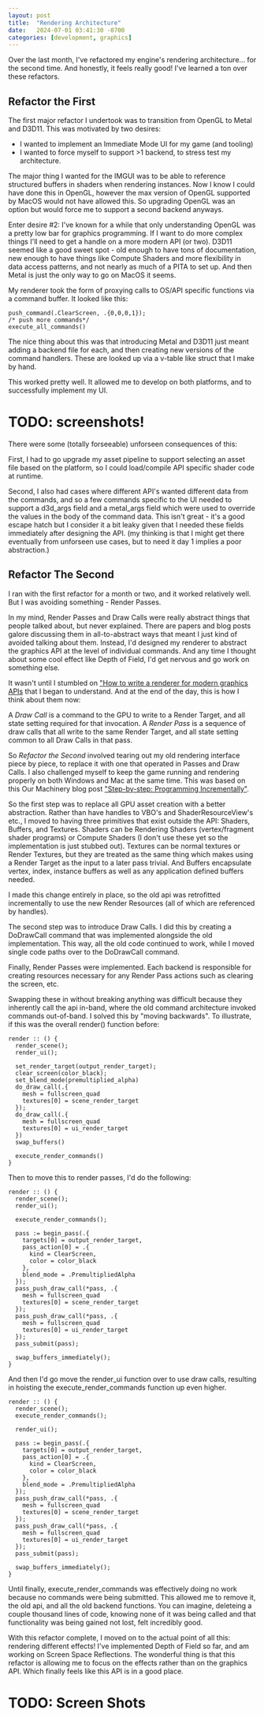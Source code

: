 ```yaml
---
layout: post
title:  "Rendering Architecture"
date:   2024-07-01 03:41:30 -0700
categories: [development, graphics]
---
```


Over the last month, I've refactored my engine's rendering architecture... for the second time.
And honestly, it feels really good! I've learned a ton over these refactors.

## Refactor the First

The first major refactor I undertook was to transition from OpenGL to Metal and D3D11. This was motivated by two desires:
- I wanted to implement an Immediate Mode UI for my game (and tooling)
- I wanted to force myself to support >1 backend, to stress test my architecture.

The major thing I wanted for the IMGUI was to be able to reference structured buffers in shaders when rendering instances. Now I know I could have done this in OpenGL, however the max version of OpenGL supported by MacOS would not have allowed this. So upgrading OpenGL was an option but would force me to support a second backend anyways.

Enter desire #2: I've known for a while that only understanding OpenGL was a pretty low bar for graphics programming. If I want to do more complex things I'll need to get a handle on a more modern API (or two). D3D11 seemed like a good sweet spot - old enough to have tons of documentation, new enough to have things like Compute Shaders and more flexibility in data access patterns, and not nearly as much of a PITA to set up. And then Metal is just the only way to go on MacOS it seems.

My renderer took the form of proxying calls to OS/API specific functions via a command buffer. It looked like this:
```
push_command(.ClearScreen, .{0,0,0,1});
/* push more commands*/
execute_all_commands()
```
The nice thing about this was that introducing Metal and D3D11 just meant adding a backend file for each, and then creating new versions of the command handlers. These are looked up via a v-table like struct that I make by hand.

This worked pretty well. It allowed me to develop on both platforms, and to successfully implement my UI.

# TODO: screenshots!

There were some (totally forseeable) unforseen consequences of this:

First, I had to go upgrade my asset pipeline to support selecting an asset file based on the platform, so I could load/compile API specific shader code at runtime.

Second, I also had cases where different API's wanted different data from the commands, and so a few commands specific to the UI needed to support a d3d_args field and a metal_args field which were used to override the values in the body of the command data. This isn't great - it's a good escape hatch but I consider it a bit leaky given that I needed these fields immediately after designing the API. (my thinking is that I might get there eventually from unforseen use cases, but to need it day 1 implies a poor abstraction.)

## Refactor The Second

I ran with the first refactor for a month or two, and it worked relatively well. But I was avoiding something - Render Passes.

In my mind, Render Passes and Draw Calls were really abstract things that people talked about, but never explained. There are papers and blog posts galore discussing them in all-to-abstract ways that meant I just kind of avoided talking about them. Instead, I'd designed my renderer to abstract the graphics API at the level of individual commands. And any time I thought about some cool effect like Depth of Field, I'd get nervous and go work on something else.

It wasn't until I stumbled on ["How to write a renderer for modern graphics APIs](https://blog.mecheye.net/2023/09/how-to-write-a-renderer-for-modern-apis/) that I began to understand. And at the end of the day, this is how I think about them now:

A *Draw Call* is a command to the GPU to write to a Render Target, and all state setting required for that invocation.
A *Render Pass* is a sequence of draw calls that all write to the same Render Target, and all state setting common to all Draw Calls in that pass.

So *Refactor the Second* involved tearing out my old rendering interface piece by piece, to replace it with one that operated in Passes and Draw Calls. I also challenged myself to keep the game running and rendering properly on both Windows and Mac at the same time. This was based on this Our Machinery blog post ["Step-by-step: Programming Incrementally"](https://ruby0x1.github.io/machinery_blog_archive/post/step-by-step-programming-incrementally/index.html).

So the first step was to replace all GPU asset creation with a better abstraction. Rather than have handles to VBO's and ShaderResourceView's etc., I moved to having three primitives that exist outside the API: Shaders, Buffers, and Textures. Shaders can be Rendering Shaders (vertex/fragment shader programs) or Compute Shaders (I don't use these yet so the implementation is just stubbed out). Textures can be normal textures or Render Textures, but they are treated as the same thing which makes using a Render Target as the input to a later pass trivial. And Buffers encapsulate vertex, index, instance buffers as well as any application defined buffers needed.

I made this change entirely in place, so the old api was retrofitted incrementally to use the new Render Resources (all of which are referenced by handles).

The second step was to introduce Draw Calls. I did this by creating a DoDrawCall command that was implemented alongside the old implementation. This way, all the old code continued to work, while I moved single code paths over to the DoDrawCall command.

Finally, Render Passes were implemented. Each backend is responsible for creating resources necessary for any Render Pass actions such as clearing the screen, etc.

Swapping these in without breaking anything was difficult because they inherently call the api in-band, where the old command architecture invoked commands out-of-band. I solved this by "moving backwards". To illustrate, if this was the overall render() function before:
```
render :: () {
  render_scene();
  render_ui();

  set_render_target(output_render_target);
  clear_screen(color_black);
  set_blend_mode(premultiplied_alpha)
  do_draw_call(.{
    mesh = fullscreen_quad
    textures[0] = scene_render_target
  });
  do_draw_call(.{
    mesh = fullscreen_quad
    textures[0] = ui_render_target
  })
  swap_buffers()

  execute_render_commands()
}
```

Then to move this to render passes, I'd do the following:
```
render :: () {
  render_scene();
  render_ui();

  execute_render_commands();

  pass := begin_pass(.{
    targets[0] = output_render_target,
    pass_action[0] = .{
      kind = ClearScreen,
      color = color_black
    },
    blend_mode = .PremultipliedAlpha
  });
  pass_push_draw_call(*pass, .{
    mesh = fullscreen_quad
    textures[0] = scene_render_target
  });
  pass_push_draw_call(*pass, .{
    mesh = fullscreen_quad
    textures[0] = ui_render_target
  });
  pass_submit(pass);

  swap_buffers_immediately();
}
```

And then I'd go move the render_ui function over to use draw calls, resulting in hoisting the execute_render_commands function up even higher.
```
render :: () {
  render_scene();
  execute_render_commands();

  render_ui();

  pass := begin_pass(.{
    targets[0] = output_render_target,
    pass_action[0] = .{
      kind = ClearScreen,
      color = color_black
    },
    blend_mode = .PremultipliedAlpha
  });
  pass_push_draw_call(*pass, .{
    mesh = fullscreen_quad
    textures[0] = scene_render_target
  });
  pass_push_draw_call(*pass, .{
    mesh = fullscreen_quad
    textures[0] = ui_render_target
  });
  pass_submit(pass);

  swap_buffers_immediately();
}
```
Until finally, execute_render_commands was effectively doing no work because no commands were being submitted. This allowed me to remove it, the old api, and all the old backend functions. You can imagine, deleteing a couple thousand lines of code, knowing none of it was being called and that functionality was being gained not lost, felt incredibly good.

With this refactor complete, I moved on to the actual point of all this: rendering different effects!
I've implemented Depth of Field so far, and am working on Screen Space Reflections.
The wonderful thing is that this refactor is allowing me to focus on the effects rather than on the graphics API. Which finally feels like this API is in a good place.

# TODO: Screen Shots
